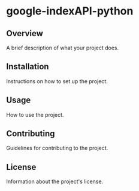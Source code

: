 # google-indexAPI-python

## Overview

A brief description of what your project does.

## Installation

Instructions on how to set up the project.

## Usage

How to use the project.

## Contributing

Guidelines for contributing to the project.

## License

Information about the project's license.
